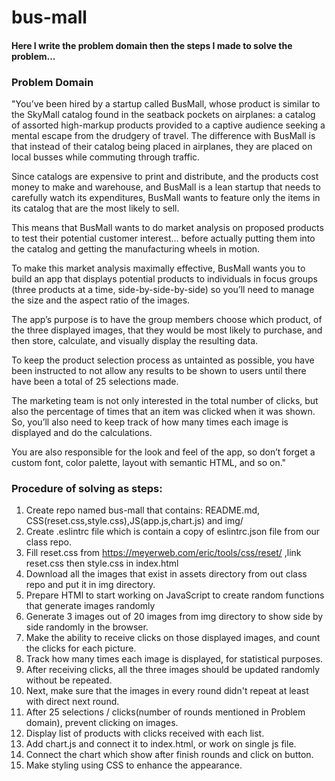 # bus-mall

#### Here I write the problem domain then the steps I made to solve the problem...

### Problem Domain

"You’ve been hired by a startup called BusMall, whose product is similar to the SkyMall catalog found in the seatback pockets on airplanes: a catalog of assorted high-markup products provided to a captive audience seeking a mental escape from the drudgery of travel. The difference with BusMall is that instead of their catalog being placed in airplanes, they are placed on local busses while commuting through traffic.

Since catalogs are expensive to print and distribute, and the products cost money to make and warehouse, and BusMall is a lean startup that needs to carefully watch its expenditures, BusMall wants to feature only the items in its catalog that are the most likely to sell.

This means that BusMall wants to do market analysis on proposed products to test their potential customer interest… before actually putting them into the catalog and getting the manufacturing wheels in motion.

To make this market analysis maximally effective, BusMall wants you to build an app that displays potential products to individuals in focus groups (three products at a time, side-by-side-by-side) so you’ll need to manage the size and the aspect ratio of the images.

The app’s purpose is to have the group members choose which product, of the three displayed images, that they would be most likely to purchase, and then store, calculate, and visually display the resulting data.

To keep the product selection process as untainted as possible, you have been instructed to not allow any results to be shown to users until there have been a total of 25 selections made.

The marketing team is not only interested in the total number of clicks, but also the percentage of times that an item was clicked when it was shown. So, you’ll also need to keep track of how many times each image is displayed and do the calculations.

You are also responsible for the look and feel of the app, so don’t forget a custom font, color palette, layout with semantic HTML, and so on."

### Procedure of solving as steps:

1. Create repo named bus-mall that contains: README.md, CSS(reset.css,style.css),JS(app.js,chart.js) and img/
2. Create .eslintrc file which is contain a copy of eslintrc.json file from our class repo.
3. Fill reset.css from https://meyerweb.com/eric/tools/css/reset/ ,link reset.css then style.css in index.html
4. Download all the images that exist in assets directory from out class repo and put it in img directory.
5. Prepare HTMl to start working on JavaScript to create random functions that generate images randomly
6. Generate 3 images out of 20 images from img directory to show side by side randomly in the browser.
7. Make the ability to receive clicks on those displayed images, and count the clicks for each picture.
8. Track how many times each image is displayed, for statistical purposes.
9. After receiving clicks, all the three images should be updated randomly without be repeated.
10. Next, make sure that the images in every round didn't repeat at least with direct next round.
11. After 25 selections / clicks(number of rounds mentioned in Problem domain), prevent clicking on images.
12. Display list of products with clicks received with each list.
13. Add chart.js and connect it to index.html, or work on single js file.
14. Connect the chart which show after finish rounds and click on button.
15. Make styling using CSS to enhance the appearance.
